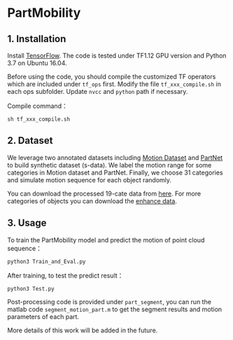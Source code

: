 # PartMobility

## 1. Installation

Install <a href="https://www.tensorflow.org/install/">TensorFlow</a>. The code is tested under TF1.12 GPU version and Python 3.7 on Ubuntu 16.04. 

Before using the code, you should compile the customized TF operators which are included under  `tf_ops` first. Modify the file `tf_xxx_compile.sh` in each ops subfolder. Update `nvcc` and `python` path if necessary. 

Compile command：

    sh tf_xxx_compile.sh

## 2. Dataset

We leverage two annotated datasets including [Motion Dataset](http://motiondataset.zbuaa.com/) and [PartNet](https://cs.stanford.edu/~kaichun/partnet/) to build synthetic dataset (s-data). We label the motion range for some categories in Motion dataset and PartNet. Finally, we choose 31 categories and simulate motion sequence for each object randomly. 

You  can download the processed 19-cate data from [here](https://drive.google.com/uc?export=download&id=1kfHhzf__gESS6k_yC6ntl5effv5MnhbV). For more categories of objects you can download the [enhance data](https://drive.google.com/uc?export=download&id=1TT7qjEOR80pMlIwW6R5n5ZPcxPLKW9s5).

## 3. Usage

To train the PartMobility model and predict the motion of point cloud sequence：

    python3 Train_and_Eval.py

After training, to test the predict result：

    python3 Test.py

Post-processing code is provided under `part_segment`, you can run the matlab code `segment_motion_part.m` to get the segment results and motion parameters of each part. 

More details of this work will be added in the future. 
